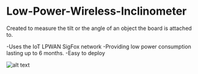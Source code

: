 # Low-Power-Wireless-Inclinometer
Created to measure the tilt or the angle of an object the board is attached to. 

  -Uses the IoT LPWAN SigFox network 
  -Providing low power consumption lasting up to 6 months.
  -Easy to deploy

![alt text](https://raw.githubusercontent.com/khorne55/Low-Power-Wireless-Inclinometer/tree/master/images/IMG_20180215_173841.jpg)
